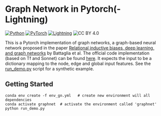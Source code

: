 # Graph Network in Pytorch(-Lightning)
<a href="https://pytorch.org/get-started/locally/"><img alt="Python" src="https://img.shields.io/badge/-Python 3.7--3.9-blue?style=for-the-badge&logo=python&logoColor=white"></a>
<a href="https://pytorch.org/get-started/locally/"><img alt="PyTorch" src="https://img.shields.io/badge/-PyTorch 1.9.0+-ee4c2c?style=for-the-badge&logo=pytorch&logoColor=white"></a>
<a href="https://pytorchlightning.ai/"><img alt="Lightning" src="https://img.shields.io/badge/-Lightning-792ee5?style=for-the-badge&logo=pytorchlightning&logoColor=white"></a>
![CC BY 4.0][cc-by-image]

[cc-by-image]: https://i.creativecommons.org/l/by/4.0/88x31.png
[cc-by-shield]: https://img.shields.io/badge/License-CC%20BY%204.0-lightgrey.svg

This is a Pytorch implementation of graph networks, a graph-based neural network proposed in 
the paper [Relational inductive biases, deep learning, and graph networks](https://arxiv.org/abs/1806.01261) by Battaglia et al.
The official code implementation (based on Tf and Sonnet) can be found [here](https://github.com/deepmind/graph_nets).
It expects the input to be a dictionary mapping to the node, edge and global input features.
See the [run_demo.py](run_demo.py) script for a synthetic example.

## Getting Started

    conda env create -f env_gn.yml   # create new environment will all dependencies
    conda activate graphnet  # activate the environment called 'graphnet'
    python run_demo.py
    